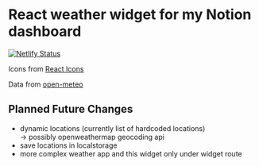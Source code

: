 # React weather widget for my Notion dashboard

[![Netlify Status](https://api.netlify.com/api/v1/badges/815f00d8-ea83-45f8-8235-ce4006192c39/deploy-status)](https://app.netlify.com/sites/jacobreactweatherwidget/deploys)

Icons from [React Icons](https://react-icons.github.io/react-icons/)

Data from [open-meteo](https://open-meteo.com/en/docs)

## Planned Future Changes

- dynamic locations (currently list of hardcoded locations)  
  -> possibly openweathermap geocoding api
- save locations in localstorage
- more complex weather app and this widget only under widget route
